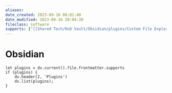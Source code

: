 ```yaml
---
aliases: 
date_created: 2023-09-16 00:01:40
date_modified: 2023-09-16 20:04:30
fileclass: software
supports: ["[[Shared Tech/RnD Vault/Obsidian/plugins/Custom File Explorer sorting]]", "[[Shared Tech/RnD Vault/Obsidian/plugins/CustomJS]]", "[[Shared Tech/RnD Vault/Obsidian/plugins/Dataview]]", "[[Shared Tech/RnD Vault/Obsidian/plugins/Editor Syntax Highlight]]", "[[Shared Tech/RnD Vault/Obsidian/plugins/ICS]]", "[[Shared Tech/RnD Vault/Obsidian/plugins/Jira Issue]]", "[[Shared Tech/RnD Vault/Obsidian/plugins/Linter]]", "[[Shared Tech/RnD Vault/Obsidian/plugins/Metadata Menu]]", "[[Shared Tech/RnD Vault/Obsidian/plugins/Modules]]", "[[Shared Tech/RnD Vault/Obsidian/plugins/Open Gate]]", "[[Shared Tech/RnD Vault/Obsidian/plugins/Periodic Notes]]", "[[Shared Tech/RnD Vault/Obsidian/plugins/Settings Search]]", "[[Shared Tech/RnD Vault/Obsidian/plugins/Tasks]]", "[[Shared Tech/RnD Vault/Obsidian/plugins/Templater]]", "[[Shared Tech/RnD Vault/Obsidian/plugins/Year Timeline]]"]
---
```


# Obsidian

```dataviewjs
let plugins = dv.current().file.frontmatter.supports
if (plugins) {
	dv.header(2, 'Plugins')
	dv.list(plugins);
}
```
